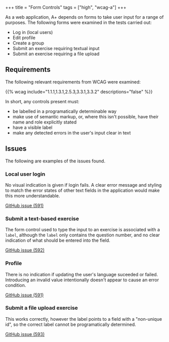 +++
title = "Form Controls"
tags = ["high", "wcag-a"]
+++

As a web application, A+ depends on forms to take user input for a range of purposes. The following forms were examined in the tests carried out:

- Log in (local users)
- Edit profile
- Create a group
- Submit an exercise requiring textual input
- Submit an exercise requiring a file upload

## Requirements

The following relevant requirements from WCAG were examined:

{{% wcag include="1.1.1,1.3.1,2.5.3,3.3.1,3.3.2" descriptions="false" %}}

In short, any controls present must:

- be labelled in a programatically determinable way
- make use of semantic markup, or, where this isn't possible, have their name and role explicitly stated 
- have a visible label
- make any detected errors in the user's input clear in text

## Issues

The following are examples of the issues found.

### Local user login

No visual indication is given if login fails. A clear error message and styling to match the error states of other text fields in the application would make this more understandable. 

[GitHub issue (591)](https://github.com/apluslms/a-plus/issues/591)

### Submit a text-based exercise

The form control used to type the input to an exercise is associated with a `label`, although the `label` only contains the question number, and no clear indication of what should be entered into the field.

[GitHub issue (592)](https://github.com/apluslms/a-plus/issues/592)

### Profile

There is no indication if updating the user's language suceeded or failed. Introducing an invalid value intentionally doesn't appear to cause an error condition.

[GitHub issue (591)](https://github.com/apluslms/a-plus/issues/591)

### Submit a file upload exercise

This works correctly, however the label points to a field with a "non-unique id", so the correct label cannot be programatically determined.

[GitHub issue (593)](https://github.com/apluslms/a-plus/issues/593)
